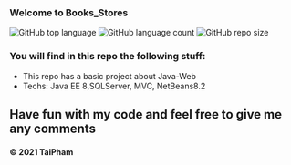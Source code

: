 ### Welcome to Books_Stores

![GitHub top language](https://img.shields.io/github/languages/top/taipham2000/Books_Stores?style=plastic) ![GitHub language count](https://img.shields.io/github/languages/count/taipham2000/Books_Stores?style=plastic)
![GitHub repo size](https://img.shields.io/github/repo-size/taipham2000/Books_Stores)

### You will find in this repo the following stuff: 
* This repo has a basic project about Java-Web
* Techs: Java EE 8,SQLServer, MVC, NetBeans8.2


## Have fun with my code and feel free to give me any comments

####  © 2021 TaiPham
